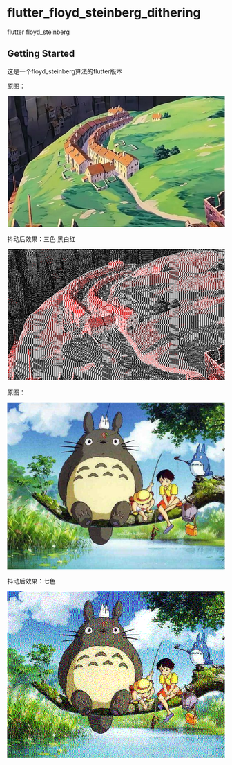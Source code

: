 # flutter_floyd_steinberg_dithering

flutter floyd_steinberg

## Getting Started

这是一个floyd_steinberg算法的flutter版本

原图：

![2](assets/images/2.jpeg)

抖动后效果：三色 黑白红



![2_result](assets/images/2_result.jpeg)

原图：

![1](assets/images/1.jpeg)

抖动后效果：七色

![1_result](assets/images/1_result.jpeg)

